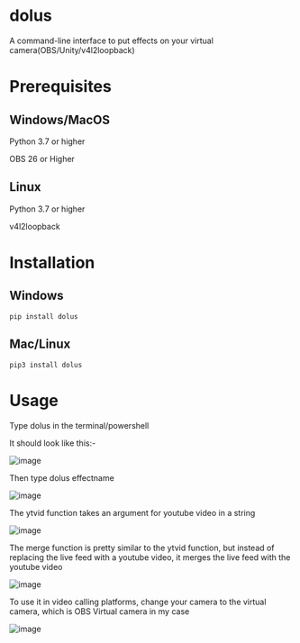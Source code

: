 # dolus
A command-line interface to put effects on your virtual camera(OBS/Unity/v4l2loopback)



# Prerequisites

## Windows/MacOS

Python 3.7 or higher 

OBS 26 or Higher

## Linux 

Python 3.7 or higher 

v4l2loopback

# Installation

## Windows

```pip install dolus```

## Mac/Linux

```pip3 install dolus```


# Usage

Type dolus in the terminal/powershell

It should look like this:-

![image](https://user-images.githubusercontent.com/77975448/135784172-65aebb8e-698a-4baa-b043-64bd8dadf3c6.png)


Then type dolus effectname

![image](https://user-images.githubusercontent.com/77975448/134615915-c10c3e4c-26a8-48f9-bd9e-2fadbc5e0fab.png)

The ytvid function takes an argument for youtube video in a string

![image](https://user-images.githubusercontent.com/77975448/134616051-01e0a458-d9b2-43a6-9cd0-60388e5a1c7f.png)

The merge function is pretty similar to the ytvid function,
but instead of replacing the live feed with a youtube video, it merges
the live feed with the youtube video

![image](https://user-images.githubusercontent.com/77975448/135784123-0067b6c5-479b-456f-ac1c-e097cef6811e.png)

To use it in video calling platforms, change your camera to the virtual camera, which is OBS Virtual camera in my case

![image](https://user-images.githubusercontent.com/77975448/134616113-29d7197c-73d4-401d-a35d-d6a2c6cd81dd.png)




